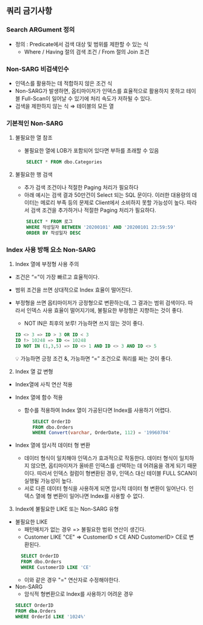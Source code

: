 ## 쿼리 금기사항

### Search ARGument 정의

- 정의 :  Predicate에서 검색 대상 및 범위를 제한할 수 있는 식
    - Where / Having 절의 검색 조건 / From 절의 Join 조건

### Non-SARG 비검색인수

- 인덱스를 활용하는 데 적합하지 않은 조건 식
- Non-SARG가 발생하면, 옵티마이저가 인덱스를 효율적으로 활용하지 못하고 테이블 Full-Scan이 일어날 수 있기에 처리 속도가 저하될 수 있다.
- 검색을 제한하지 않는 식 ⇒ 테이블의 모든 열  

### 기본적인 Non-SARG

1. 불필요한 열 참조
    - 불필요한 열에 LOB가 포함되어 있다면 부하를 초래할 수 있음

    ```sql
        SELECT * FROM dbo.Categories
    ```

2. 불필요한 행 검색
    - 추가 검색 조건이나 적절한 Paging 처리가 필요하다
    - 아래 예시는 검색 결과 50만건이 Select 되는 SQL 문이다. 이러한 대용량의 데이터는 메로리 부족 등의 문제로 Client에서 소비하지 못할 가능성이 높다. 따라서 검색 조건을 추가하거나 적절한 Paging 처리가 필요하다.

    ```sql
        SELECT * FROM 로그 
        WHERE 작성일자 BETWEEN '20200101' AND '20200101 23:59:59'
        ORDER BY 작성일자 DESC
    ```  
  

### Index 사용 방해 요소 Non-SARG

1. Index 열에 부정형 사용 주의
- 조건은 “=”이 가장 빠르고 효율적이다.
- 범위 조건을 쓰면 상대적으로 Index 효율이 떨어진다.
- 부정형을 쓰면 옵티마이저가 긍정형으로 변환하는데, 그 결과는 범위 검색이다. 따라서 인덱스 사용 효율이 떨어지기에, 불필요한 부정형은 지향하는 것이 좋다.
    - NOT IN은 최후의 보루! 가능하면 쓰지 않는 것이 좋다.
    
    ```sql
    ID <> 3 => ID > 3 OR ID < 3
    ID !> 10248 => ID <= 10248
    ID NOT IN (1,3,5) => ID <> 1 AND ID <> 3 AND ID <> 5
    ```
    
    <aside>
    💡 가능하면 긍정 조건 &, 가능하면 “=” 조건으로 쿼리를 짜는 것이 좋다.
    </aside>
  

2. Index 열 값 변형
- Index열에 사칙 연산 적용
    
- Index 열에 함수 적용
    
    - 함수를 적용하여 Index 열이 가공된다면 Index를 사용하기 어렵다.
    
         ```sql
            SELECT OrderID
            FROM dbo.Orders
            WHERE Convert(varchar, OrderDate, 112) = '19960704'
         ```
    
- Index 열에 암시적 데이터 형 변환
    
    - 데이터 형식이 일치해야 인덱스가 효과적으로 작동한다. 데이터 형식이 일치하지 않으면, 옵티마이저가 올바른 인덱스를 선택하는 데 어려움을 겪게 되기 때문이다. 따라서 인덱스 컬럼이 형변환된 경우, 인덱스 대신 테이블 FULL SCAN이 실행될 가능성이 높다.
    - 서로 다른 데이터 형식을 사용하게 되면 암시적 데이터 형 변환이 일어난다. 인덱스 열에 형 변환이 일어나면 Index를 사용할 수 없다.
    
3. Index에 불필요한 LIKE 또는 Non-SARG 유형
- 불필요한 LIKE
  - 패턴매치가 없는 경우 => 불필요한 범위 연산이 생긴다.
  - Customer LIKE "CE" => CustomerID ≤ CE AND CustomerID> CE로 변환된다.
  ```sql
    SELECT OrderID
    FROM dbo.Orders
    WHERE CustomerID LIKE 'CE' 
  ```
  - 이와 같은 경우 "=" 연산자로 수정해야한다.
- Non-SARG
  - 암식적 형변환으로 Index를 사용하기 어려운 경우
  ```sql
  SELECT OrderID
  FROM dba.Orders
  WHERE OrderId LIKE '1024%'
  ```